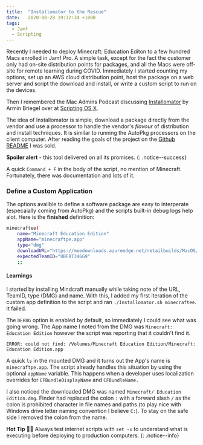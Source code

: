 ```yaml
---
title:  "Installomator to the Rescue"
date:   2020-08-28 19:32:34 +1000
tags:
  - Jamf
  - Scripting
---
```

Recently I needed to deploy Minecraft: Education Editon to a few hundred Macs enrolled in Jamf Pro. A simple task, except for the fact the customer only had on-site distribution points for packages, and all the Macs were off-site for remote learning during COVID. Immediately I started counting my options, set up an AWS cloud distribution point, host the package on a web server and script the download and install, or write a custom script to run on the devices.

Then I remembered the Mac Admins Podcast discussing [Installomator](https://github.com/scriptingosx/Installomator) by Armin Briegel over at [Scripting OS X](https://scriptingosx.com/). 

The idea of Installomator is simple, download a package directly from the vendor and use a processor to handle the vendor's _flavour_ of distribution and install techniques. It is similar to running the AutoPkg processors on the client computer. After reading the goals of the project on the [Github README](https://github.com/scriptingosx/Installomator#goals) I was sold.

**Spoiler alert** - this tool delivered on all its promises.
{: .notice--success}

A quick `Command + F` in the body of the script, no mention of Minecraft. Fortunately, there was documentation and lots of it. 

### Define a Custom Application

The options availble to define a software package are easy to interperate (especaially coming from AutoPkg) and the scripts built-in debug logs help alot. Here is the **finished** definition:

```bash
minecraftee)
    name="Minecraft Education Edition"
    appName="minecraftpe.app"
    type="dmg"
    downloadURL="https://meedownloads.azureedge.net/retailbuilds/MacOS/Minecraft_Education_Edition.dmg"
    expectedTeamID="UBF8T346G9"
    ;;
```

#### Learnings

I started by installing Mindcraft manually while taking note of the URL, TeamID, type (DMG) and name. With this, I added my first iteration of the custom app definition to the script and ran `./Installomator.sh minecraftee`. It failed. 

The `DEBUG` option is enabled by default, so immediately I could see what was going wrong. The App name I noted from the DMG was `Minecraft: Education Edition` however the script was reporting that it couldn't find it.

```
ERROR: could not find: /Volumes/Minecraft Education Edition/Minecraft: Education Edition.app
```

A quick `ls` in the mounted DMG and it turns out the App's name is `minecraftpe.app`. The script already handles this situation by using the optional `appName` variable. This happens when a developer uses localization overrides for `CFBundleDisplayName` and `CFBundleName.`

I also noticed the downloaded DMG was named `Minecraft/ Education Edition.dmg`. Finder had replaced the colon `:` with a forward slash `/` as the colon is prohibited character in file names and paths (to play nice with Windows drive letter naming convention I believe `C:`). To stay on the safe side I removed the colon from the name. 

**Hot Tip** 💁‍♂️ Always test internet scripts with `set -x` to understand what is executing before deploying to production computers. 
{: .notice--info}